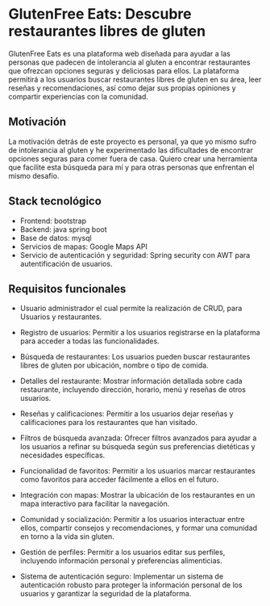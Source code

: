 # GlutenFree Eats: Descubre restaurantes libres de gluten

GlutenFree Eats es una plataforma web diseñada para ayudar a las personas que padecen de intolerancia al gluten a encontrar restaurantes que ofrezcan opciones seguras y deliciosas para ellos. La plataforma permitirá a los usuarios buscar restaurantes libres de gluten en su área, leer reseñas y recomendaciones, así como dejar sus propias opiniones y compartir experiencias con la comunidad.

## Motivación

La motivación detrás de este proyecto es personal, ya que yo mismo sufro de intolerancia al gluten y he experimentado las dificultades de encontrar opciones seguras para comer fuera de casa. Quiero crear una herramienta que facilite esta búsqueda para mí y para otras personas que enfrentan el mismo desafío.

## Stack tecnológico

- Frontend: bootstrap
- Backend: java spring boot
- Base de datos: mysql
- Servicios de mapas: Google Maps API
- Servicio de autenticación y seguridad: Spring security con AWT para autentificación de usuarios.

## Requisitos funcionales

- Usuario administrador el cual permite la realización de CRUD, para Usuarios y restaurantes.
- Registro de usuarios: Permitir a los usuarios registrarse en la plataforma para acceder a todas las funcionalidades.
- Búsqueda de restaurantes: Los usuarios pueden buscar restaurantes libres de gluten por ubicación, nombre o tipo de comida.
- Detalles del restaurante: Mostrar información detallada sobre cada restaurante, incluyendo dirección, horario, menú y reseñas de otros usuarios.
- Reseñas y calificaciones: Permitir a los usuarios dejar reseñas y calificaciones para los restaurantes que han visitado.
- Filtros de búsqueda avanzada: Ofrecer filtros avanzados para ayudar a los usuarios a refinar su búsqueda según sus preferencias dietéticas y necesidades específicas.
- Funcionalidad de favoritos: Permitir a los usuarios marcar restaurantes como favoritos para acceder fácilmente a ellos en el futuro.
- Integración con mapas: Mostrar la ubicación de los restaurantes en un mapa interactivo para facilitar la navegación.
- Comunidad y socialización: Permitir a los usuarios interactuar entre ellos, compartir consejos y recomendaciones, y formar una comunidad en torno a la vida sin gluten.
- Gestión de perfiles: Permitir a los usuarios editar sus perfiles, incluyendo información personal y preferencias alimenticias.

- Sistema de autenticación seguro: Implementar un sistema de autenticación robusto para proteger la información personal de los usuarios y garantizar la seguridad de la plataforma.
